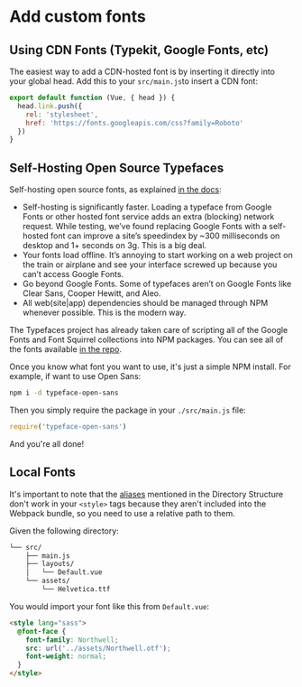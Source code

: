 # Add custom fonts

## Using CDN Fonts (Typekit, Google Fonts, etc)

The easiest way to add a CDN-hosted font is by inserting it directly into your global head. Add this to your `src/main.js`to insert a CDN font:

```js
export default function (Vue, { head }) {
  head.link.push({
    rel: 'stylesheet',
    href: 'https://fonts.googleapis.com/css?family=Roboto'
  })
}
```

## Self-Hosting Open Source Typefaces

Self-hosting open source fonts, as explained [in the docs](https://github.com/KyleAMathews/typefaces):
- Self-hosting is significantly faster. Loading a typeface from Google Fonts or other hosted font service adds an extra (blocking) network request. While testing, we’ve found replacing Google Fonts with a self-hosted font can improve a site’s speedindex by ~300 milliseconds on desktop and 1+ seconds on 3g. This is a big deal.
- Your fonts load offline. It’s annoying to start working on a web project on the train or airplane and see your interface screwed up because you can’t access Google Fonts.
- Go beyond Google Fonts. Some of typefaces aren’t on Google Fonts like Clear Sans, Cooper Hewitt, and Aleo.
- All web(site|app) dependencies should be managed through NPM whenever possible. This is the modern way.

The Typefaces project has already taken care of scripting all of the Google Fonts and Font Squirrel collections into NPM packages. You can see all of the fonts available [in the repo](https://github.com/KyleAMathews/typefaces).

Once you know what font you want to use, it's just a simple NPM install. For example, if want to use Open Sans:

```sh
npm i -d typeface-open-sans
```

Then you simply require the package in your `./src/main.js` file:

```js
require('typeface-open-sans')
```

And you're all done!


## Local Fonts
It's important to note that the [aliases](/docs/directory-structure#aliases) mentioned in the Directory Structure don't work in your `<style>` tags because they aren't included into the Webpack bundle, so you need to use a relative path to them.

Given the following directory:

```sh
└── src/
    ├── main.js
    ├── layouts/
    │   └── Default.vue
    └── assets/
        └── Helvetica.ttf
```

You would import your font like this from `Default.vue`:

```html
<style lang="sass">
  @font-face {
    font-family: Northwell;
    src: url('../assets/Northwell.otf');
    font-weight: normal;
  }
</style>
```

